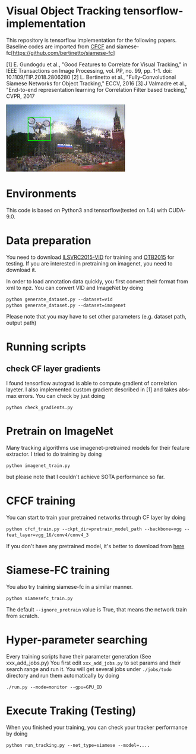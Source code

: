 # Visual Object Tracking tensorflow-implementation

This repository is tensorflow implementation for the following papers.
Baseline codes are imported from [CFCF](https://github.com/egundogdu/CFCF) and siamese-fc[https://github.com/bertinetto/siamese-fc]

[1] E. Gundogdu et al., "Good Features to Correlate for Visual Tracking," in IEEE Transactions on Image Processing, vol. PP, no. 99, pp. 1-1. doi: 10.1109/TIP.2018.2806280
[2] L. Bertinetto et al., "Fully-Convolutional Siamese Networks for Object Tracking," ECCV, 2016
[3] J Valmadre et al., "End-to-end representation learning for Correlation Filter based tracking," CVPR, 2017

![OTB2015 result](teaser.gif)

# Environments

This code is based on Python3 and tensorflow(tested on 1.4) with CUDA-9.0.

# Data preparation
You need to download [ILSVRC2015-VID](http://bvisionweb1.cs.unc.edu/ilsvrc2015/download-videos-3j16.php#vid) for training and [OTB2015](http://cvlab.hanyang.ac.kr/tracker_benchmark/datasets.html) for testing. If you are interested in pretraining on imagenet, you need to download it.

In order to load annotation data quickly, you first convert their format from xml to npz.
You can convert VID and ImageNet by doing
```
python generate_dataset.py --dataset=vid
python generate_dataset.py --dataset=imagenet
```
Please note that you may have to set other parameters (e.g. dataset path, output path)

# Running scripts
## check CF layer gradients
I found tensorflow autograd is able to compute gradient of correlation layeter. 
I also implemented custom gradient described in [1] and takes abs-max errors.
You can check by just doing
```
python check_gradients.py
```

# Pretrain on ImageNet

Many tracking algorithms use imagenet-pretrained models for their feature extractor.
I tried to do training by doing 
```
python imagenet_train.py
```
but please note that I couldn't achieve SOTA performance so far. 

# CFCF training
You can start to train your pretrained networks through CF layer by doing
```
python cfcf_train.py --ckpt_dir=pretrain_model_path --backbone=vgg --feat_layer=vgg_16/conv4/conv4_3
```

If you don't have any pretrained model, it's better to download from [here](https://github.com/tensorflow/models/tree/master/research/slim)

# Siamese-FC training
You also try training siamese-fc in a similar manner.
```
python siamesefc_train.py
```
The default `--ignore_pretrain` value is True, that means the network train from scratch.


# Hyper-parameter searching
Every training scripts have their parameter generation (See xxx_add_jobs.py)
You first edit `xxx_add_jobs.py` to set params and their search range and run it.
You will get several jobs under `./jobs/todo` directory and run them automatically by doing
```
./run.py --mode=monitor --gpu=GPU_ID
```

# Execute Traking (Testing)
When you finished your training, you can check your tracker performance by doing
```
python run_tracking.py --net_type=siamese --model=....
```

